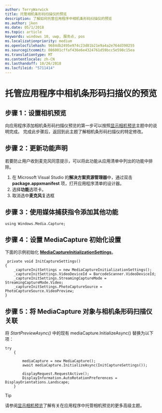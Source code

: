 ```yaml
---
author: TerryWarwick
title: 托管相机条形码扫描仪的预览
description: 了解如何托管应用程序中相机条形码扫描仪的预览
ms.author: jken
ms.date: 05/1/2018
ms.topic: article
keywords: windows 10, uwp, 服务点, pos
ms.localizationpriority: medium
ms.openlocfilehash: 9684db2495e974c23d81b21e9a4a2e764d390255
ms.sourcegitcommit: 086001cffaf436e6e4324761d59bcc5e598c15ea
ms.translationtype: MT
ms.contentlocale: zh-CN
ms.lasthandoff: 10/26/2018
ms.locfileid: "5711414"
---
```

# <a name="hosting-a-camera-barcode-scanner-preview-in-your-application"></a>托管应用程序中相机条形码扫描仪的预览
## <a name="step-1-setup-your-camera-preview"></a>步骤 1：设置相机预览
向应用程序添加相机条形码扫描仪预览的第一步可以按照[显示相机预览](../audio-video-camera/simple-camera-preview-access.md)主题中的说明完成。  完成此步骤后，返回到此主题了解相机条形码扫描仪的特定修改。

## <a name="step-2-update-capability-declarations"></a>步骤 2：更新功能声明
若要防止用户收到麦克风同意提示，可以将此功能从应用清单中列出的功能中排除。

1. 在 Microsoft Visual Studio 的**解决方案资源管理器**中，通过双击 **package.appxmanifest** 项，打开应用程序清单的设计器。
2. 选择**功能**选项卡。
3. 取消选中**麦克风**复选框

 ## <a name="step-3-add-additional-using-directive-for-media-capture"></a>步骤 3：使用媒体捕获指令添加其他功能

```Csharp
using Windows.Media.Capture;
```

## <a name="step-4-set-up-your-mediacapture-initialization-settings"></a>步骤 4：设置 MediaCapture 初始化设置
下面的示例初始化 [**MediaCaptureInitializationSettings**](https://docs.microsoft.com/uwp/api/windows.media.capture.mediacaptureinitializationsettings)。 

```Csharp
 private void InitCaptureSettings()
{
    _captureInitSettings = new MediaCaptureInitializationSettings();
    _captureInitSettings.VideoDeviceId = BarcodeScanner.VideoDeviceId;
    _captureInitSettings.StreamingCaptureMode = StreamingCaptureMode.Video;
    _captureInitSettings.PhotoCaptureSource = PhotoCaptureSource.VideoPreview;
}
```
## <a name="step-5-associate-your-mediacapture-object-with-the-camera-barcode-scanner"></a>步骤 5：将 MediaCapture 对象与相机条形码扫描仪关联
将 *StartPreviewAsync()* 中的现有 mediaCapture.InitializeAsync() 替换为以下项：

```Csharp
try
    {

        mediaCapture = new MediaCapture();
        await mediaCapture.InitializeAsync(InitCaptureSettings());

        displayRequest.RequestActive();
        DisplayInformation.AutoRotationPreferences = DisplayOrientations.Landscape;
    }
```

> [!TIP]
> 请参阅[显示相机预览](https://docs.microsoft.com/windows/uwp/audio-video-camera/simple-camera-preview-access#add-capability-declarations-to-the-app-manifest)了解有关在应用程序中托管相机预览的更多高级主题。
